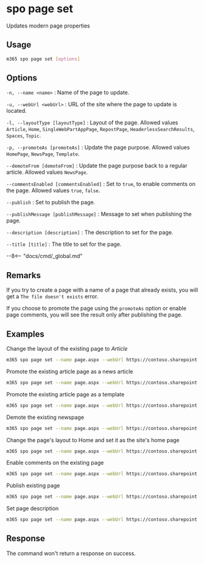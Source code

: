# spo page set

Updates modern page properties

## Usage

```sh
m365 spo page set [options]
```

## Options

`-n, --name <name>`
: Name of the page to update.

`-u, --webUrl <webUrl>`
: URL of the site where the page to update is located.

`-l, --layoutType [layoutType]`
: Layout of the page. Allowed values `Article`, `Home`, `SingleWebPartAppPage`, `RepostPage`, `HeaderlessSearchResults`, `Spaces`, `Topic`.

`-p, --promoteAs [promoteAs]`
: Update the page purpose. Allowed values `HomePage`, `NewsPage`, `Template`.

`--demoteFrom [demoteFrom]`
: Update the page purpose back to a regular article. Allowed values `NewsPage`.

`--commentsEnabled [commentsEnabled]`
: Set to `true`, to enable comments on the page. Allowed values `true`, `false`.

`--publish`
: Set to publish the page.

`--publishMessage [publishMessage]`
: Message to set when publishing the page.

`--description [description]`
: The description to set for the page.

`--title [title]`
: The title to set for the page.

--8<-- "docs/cmd/_global.md"

## Remarks

If you try to create a page with a name of a page that already exists, you will get a `The file doesn't exists` error.

If you choose to promote the page using the `promoteAs` option or enable page comments, you will see the result only after publishing the page.

## Examples

Change the layout of the existing page to _Article_

```sh
m365 spo page set --name page.aspx --webUrl https://contoso.sharepoint.com/sites/a-team --layoutType Article
```

Promote the existing article page as a news article

```sh
m365 spo page set --name page.aspx --webUrl https://contoso.sharepoint.com/sites/a-team --promoteAs NewsPage
```

Promote the existing article page as a template

```sh
m365 spo page set --name page.aspx --webUrl https://contoso.sharepoint.com/sites/a-team --promoteAs Template
```

Demote the existing newspage

```sh
m365 spo page set --name page.aspx --webUrl https://contoso.sharepoint.com/sites/a-team --demoteFrom NewsPage
```

Change the page's layout to Home and set it as the site's home page

```sh
m365 spo page set --name page.aspx --webUrl https://contoso.sharepoint.com/sites/a-team --layoutType Home --promoteAs HomePage
```

Enable comments on the existing page

```sh
m365 spo page set --name page.aspx --webUrl https://contoso.sharepoint.com/sites/a-team --commentsEnabled true
```

Publish existing page

```sh
m365 spo page set --name page.aspx --webUrl https://contoso.sharepoint.com/sites/a-team --publish
```

Set page description

```sh
m365 spo page set --name page.aspx --webUrl https://contoso.sharepoint.com/sites/a-team --description "Description to add for the page"
```

## Response

The command won't return a response on success.
